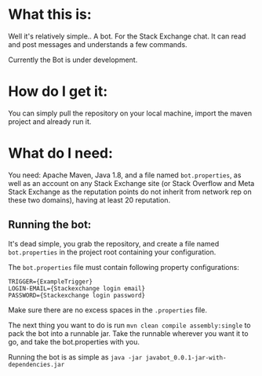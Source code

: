 <h1>What this is:</h1>

Well it's relatively simple.. A bot. For the Stack Exchange chat.
It can read and post messages and understands a few commands.

Currently the Bot is under development.

<h1>How do I get it:</h1>

You can simply pull the repository on your local machine, 
import the maven project and already run it.

<h1>What do I need:</h1>

You need: Apache Maven, Java 1.8, 
and a file named `bot.properties`, as well as an account on any Stack Exchange site (or Stack Overflow and Meta Stack Exchange as the reputation points do not inherit from network rep on these two domains), having at least 20 reputation.

<h2>Running the bot:</h2>

It's dead simple, you grab the repository, and create a file named `bot.properties`
in the project root containing your configuration. 

The `bot.properties` file must contain following property configurations:

    TRIGGER={ExampleTrigger}
    LOGIN-EMAIL={Stackexchange login email}
    PASSWORD={Stackexchange login password}

Make sure there are no excess spaces in the `.properties` file.

The next thing you want to do is run `mvn clean compile assembly:single` to pack the bot into a runnable jar.
Take the runnable wherever you want it to go, and take the bot.properties with you.

Running the bot is as simple as `java -jar javabot_0.0.1-jar-with-dependencies.jar`
